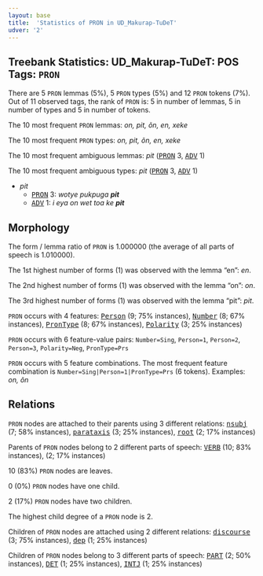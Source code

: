 ```yaml
---
layout: base
title:  'Statistics of PRON in UD_Makurap-TuDeT'
udver: '2'
---
```


## Treebank Statistics: UD_Makurap-TuDeT: POS Tags: `PRON`

There are 5 `PRON` lemmas (5%), 5 `PRON` types (5%) and 12 `PRON` tokens (7%).
Out of 11 observed tags, the rank of `PRON` is: 5 in number of lemmas, 5 in number of types and 5 in number of tokens.

The 10 most frequent `PRON` lemmas: <em>on, pit, õn, en, xeke</em>

The 10 most frequent `PRON` types:  <em>on, pit, õn, en, xeke</em>

The 10 most frequent ambiguous lemmas: <em>pit</em> (<tt><a href="mpu_tudet-pos-PRON.html">PRON</a></tt> 3, <tt><a href="mpu_tudet-pos-ADV.html">ADV</a></tt> 1)

The 10 most frequent ambiguous types:  <em>pit</em> (<tt><a href="mpu_tudet-pos-PRON.html">PRON</a></tt> 3, <tt><a href="mpu_tudet-pos-ADV.html">ADV</a></tt> 1)


* <em>pit</em>
  * <tt><a href="mpu_tudet-pos-PRON.html">PRON</a></tt> 3: <em>wotye pukpuga <b>pit</b></em>
  * <tt><a href="mpu_tudet-pos-ADV.html">ADV</a></tt> 1: <em>i eya on wet toa ke <b>pit</b></em>

## Morphology

The form / lemma ratio of `PRON` is 1.000000 (the average of all parts of speech is 1.010000).

The 1st highest number of forms (1) was observed with the lemma “en”: <em>en</em>.

The 2nd highest number of forms (1) was observed with the lemma “on”: <em>on</em>.

The 3rd highest number of forms (1) was observed with the lemma “pit”: <em>pit</em>.

`PRON` occurs with 4 features: <tt><a href="mpu_tudet-feat-Person.html">Person</a></tt> (9; 75% instances), <tt><a href="mpu_tudet-feat-Number.html">Number</a></tt> (8; 67% instances), <tt><a href="mpu_tudet-feat-PronType.html">PronType</a></tt> (8; 67% instances), <tt><a href="mpu_tudet-feat-Polarity.html">Polarity</a></tt> (3; 25% instances)

`PRON` occurs with 6 feature-value pairs: `Number=Sing`, `Person=1`, `Person=2`, `Person=3`, `Polarity=Neg`, `PronType=Prs`

`PRON` occurs with 5 feature combinations.
The most frequent feature combination is `Number=Sing|Person=1|PronType=Prs` (6 tokens).
Examples: <em>on, õn</em>


## Relations

`PRON` nodes are attached to their parents using 3 different relations: <tt><a href="mpu_tudet-dep-nsubj.html">nsubj</a></tt> (7; 58% instances), <tt><a href="mpu_tudet-dep-parataxis.html">parataxis</a></tt> (3; 25% instances), <tt><a href="mpu_tudet-dep-root.html">root</a></tt> (2; 17% instances)

Parents of `PRON` nodes belong to 2 different parts of speech: <tt><a href="mpu_tudet-pos-VERB.html">VERB</a></tt> (10; 83% instances),  (2; 17% instances)

10 (83%) `PRON` nodes are leaves.

0 (0%) `PRON` nodes have one child.

2 (17%) `PRON` nodes have two children.

The highest child degree of a `PRON` node is 2.

Children of `PRON` nodes are attached using 2 different relations: <tt><a href="mpu_tudet-dep-discourse.html">discourse</a></tt> (3; 75% instances), <tt><a href="mpu_tudet-dep-dep.html">dep</a></tt> (1; 25% instances)

Children of `PRON` nodes belong to 3 different parts of speech: <tt><a href="mpu_tudet-pos-PART.html">PART</a></tt> (2; 50% instances), <tt><a href="mpu_tudet-pos-DET.html">DET</a></tt> (1; 25% instances), <tt><a href="mpu_tudet-pos-INTJ.html">INTJ</a></tt> (1; 25% instances)

